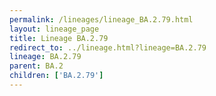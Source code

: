 ```yaml
---
permalink: /lineages/lineage_BA.2.79.html
layout: lineage_page
title: Lineage BA.2.79
redirect_to: ../lineage.html?lineage=BA.2.79
lineage: BA.2.79
parent: BA.2
children: ['BA.2.79']
---
```

